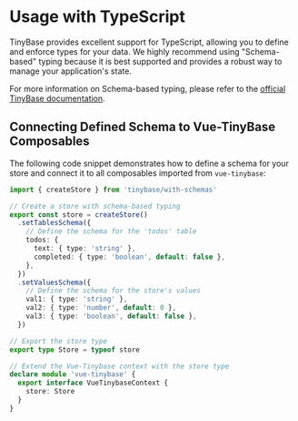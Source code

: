 # Usage with TypeScript

TinyBase provides excellent support for TypeScript, allowing you to define and enforce types for your data. We highly recommend using "Schema-based" typing because it is best supported and provides a robust way to manage your application's state.

For more information on Schema-based typing, please refer to the [official TinyBase documentation](https://tinybase.org/guides/the-basics/tinybase-and-typescript/#2-schema-based-typing).

## Connecting Defined Schema to Vue-TinyBase Composables

The following code snippet demonstrates how to define a schema for your store and connect it to all composables imported from `vue-tinybase`:

```typescript
import { createStore } from 'tinybase/with-schemas'

// Create a store with schema-based typing
export const store = createStore()
  .setTablesSchema({
    // Define the schema for the 'todos' table
    todos: {
      text: { type: 'string' },
      completed: { type: 'boolean', default: false },
    },
  })
  .setValuesSchema({
    // Define the schema for the store's values
    val1: { type: 'string' },
    val2: { type: 'number', default: 0 },
    val3: { type: 'boolean', default: false },
  })

// Export the store type
export type Store = typeof store

// Extend the Vue-Tinybase context with the store type
declare module 'vue-tinybase' {
  export interface VueTinybaseContext {
    store: Store
  }
}
```
